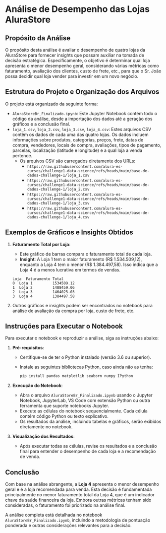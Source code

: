 # Análise de Desempenho das Lojas AluraStore

## Propósito da Análise

O propósito desta análise é avaliar o desempenho de quatro lojas da AluraStore para fornecer insights que possam auxiliar na tomada de decisão estratégica. Especificamente, o objetivo é determinar qual loja apresenta o menor desempenho geral, considerando várias métricas como faturamento, avaliação dos clientes, custo de frete, etc., para que o Sr. João possa decidir qual loja vender para investir em um novo negócio.

## Estrutura do Projeto e Organização dos Arquivos

O projeto está organizado da seguinte forma:

-   `AluraStoreBr_Finalizado.ipynb`: Este Jupyter Notebook contém todo o código da análise, desde a importação dos dados até a geração dos gráficos e a conclusão final.
-   `loja_1.csv`, `loja_2.csv`, `loja_3.csv`, `loja_4.csv`: Estes arquivos CSV contêm os dados de cada uma das quatro lojas. Os dados incluem informações sobre produtos, categorias, preços, frete, datas de compra, vendedores, locais de compra, avaliações, tipos de pagamento, parcelas, localização (latitude e longitude) e a qual loja a venda pertence.
    -   Os arquivos CSV são carregados diretamente dos URLs:
        -   `https://raw.githubusercontent.com/alura-es-cursos/challenge1-data-science/refs/heads/main/base-de-dados-challenge-1/loja_1.csv`
        -   `https://raw.githubusercontent.com/alura-es-cursos/challenge1-data-science/refs/heads/main/base-de-dados-challenge-1/loja_2.csv`
        -   `https://raw.githubusercontent.com/alura-es-cursos/challenge1-data-science/refs/heads/main/base-de-dados-challenge-1/loja_3.csv`
        -   `https://raw.githubusercontent.com/alura-es-cursos/challenge1-data-science/refs/heads/main/base-de-dados-challenge-1/loja_4.csv`

## Exemplos de Gráficos e Insights Obtidos

1.  **Faturamento Total por Loja**:
    
    * Este gráfico de barras compara o faturamento total de cada loja.
    * **Insight**: A Loja 1 tem o maior faturamento (R$ 1.534.509,12), enquanto a Loja 4 tem o menor (R$ 1.384.497,58). Isso indica que a Loja 4 é a menos lucrativa em termos de vendas.
    
    ```
    Loja  Faturamento Total
    0  Loja 1         1534509.12
    1  Loja 2         1488459.06
    2  Loja 3         1464025.03
    3  Loja 4         1384497.58
    ```
    
2.  Outros gráficos e insights podem ser encontrados no notebook para análise de avaliação da compra por loja, custo de frete, etc.

## Instruções para Executar o Notebook

Para executar o notebook e reproduzir a análise, siga as instruções abaixo:

1.  **Pré-requisitos**:
    
    * Certifique-se de ter o Python instalado (versão 3.6 ou superior).
    * Instale as seguintes bibliotecas Python, caso ainda não as tenha:
        
        ```bash
        pip install pandas matplotlib seaborn numpy IPython
        ```
        
2.  **Execução do Notebook**:
    
    * Abra o arquivo `AluraStoreBr_Finalizado.ipynb` usando o Jupyter Notebook, JupyterLab, VS Code com extensão Python ou outra ferramenta que suporte notebooks Jupyter.
    * Execute as células do notebook sequencialmente. Cada célula contém código Python ou texto explicativo.
    * Os resultados da análise, incluindo tabelas e gráficos, serão exibidos diretamente no notebook.
    
3.  **Visualização dos Resultados**:
    
    * Após executar todas as células, revise os resultados e a conclusão final para entender o desempenho de cada loja e a recomendação de venda.

## Conclusão

Com base na análise abrangente, a **Loja 4** apresenta o menor desempenho geral e é a loja recomendada para venda. Esta decisão é fundamentada principalmente no menor faturamento total da Loja 4, que é um indicador chave da saúde financeira da loja. Embora outras métricas tenham sido consideradas, o faturamento foi priorizado na análise final.

A análise completa está detalhada no notebook `AluraStoreBr_Finalizado.ipynb`, incluindo a metodologia de pontuação ponderada e outras considerações relevantes para a decisão.
